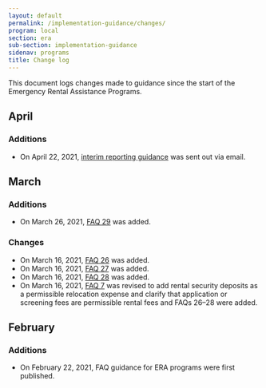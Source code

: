 ```yaml
---
layout: default
permalink: /implementation-guidance/changes/
program: local
section: era
sub-section: implementation-guidance
sidenav: programs
title: Change log
---
```


This document logs changes made to guidance since the start of the Emergency Rental Assistance Programs.

## April

### Additions
* On April 22, 2021, [interim reporting guidance](../data-collection-for-reporting/) was sent out via email. 

## March

### Additions
* On March 26, 2021, [FAQ 29](../faqs#29) was added. 

### Changes

* On March 16, 2021, [FAQ 26](../faqs#26) was added.
* On March 16, 2021, [FAQ 27](../faqs#27) was added.
* On March 16, 2021, [FAQ 28](../faqs#28) was added.
* On March 16, 2021, [FAQ 7](../faqs#7) was revised to add rental security deposits as a permissible relocation expense and clarify that application or screening fees are permissible rental fees and FAQs 26–28 were added. 

## February

### Additions

* On February 22, 2021, FAQ guidance for ERA programs were first published.